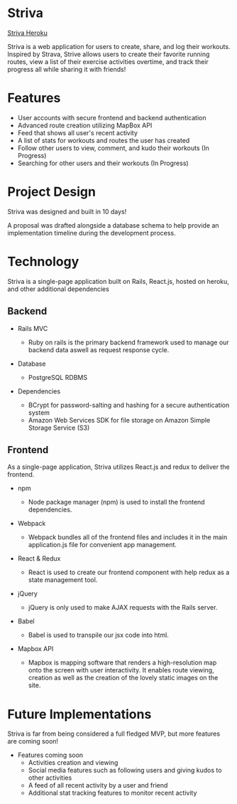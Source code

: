 # Striva

[Striva Heroku](https://striva2.herokuapp.com/)

Striva is a web application for users to create, share, and log their workouts. Inspired by Strava, Strive allows users to create their favorite running routes, view a list of their exercise activities overtime, and track their progress all while sharing it with friends! 

# Features

* User accounts with secure frontend and backend authentication
* Advanced route creation utilizing MapBox API
* Feed that shows all user's recent activity
* A list of stats for workouts and routes the user has created
* Follow other users to view, comment, and kudo their workouts (In Progress)
* Searching for other users and their workouts (In Progress)

# Project Design

Striva was designed and built in 10 days!

A proposal was drafted alongside a database schema to help provide an implementation timeline during the development process.

# Technology
Striva is a single-page application built on Rails, React.js, hosted on heroku, and other additional dependencies

## Backend

* Rails MVC
  * Ruby on rails is the primary backend framework used to manage our backend data aswell as request response cycle.

* Database
  * PostgreSQL RDBMS

* Dependencies
  * BCrypt for password-salting and hashing for a secure authentication system
  * Amazon Web Services SDK for file storage on Amazon Simple Storage Service (S3)
  
## Frontend

As a single-page application, Striva utilizes React.js and redux to deliver the frontend. 

* npm
  * Node package manager (npm) is used to install the frontend dependencies.

* Webpack
  * Webpack bundles all of the frontend files and includes it in the main application.js file for convenient app management.

* React & Redux
  * React is used to create our frontend component with help redux as a state management tool.

* jQuery
  * jQuery is only used to make AJAX requests with the Rails server.

* Babel
  * Babel is used to transpile our jsx code into html.
  
 * Mapbox API
   * Mapbox is mapping software that renders a high-resolution map onto the screen with user interactivity. It enables route viewing, creation as well as the creation of the lovely static images on the site.
  
# Future Implementations

Striva is far from being considered a full fledged MVP, but more features are coming soon!

* Features coming soon
  * Activities creation and viewing
  * Social media features such as following users and giving kudos to other activities
  * A feed of all recent activity by a user and friend
  * Additional stat tracking features to monitor recent activity
